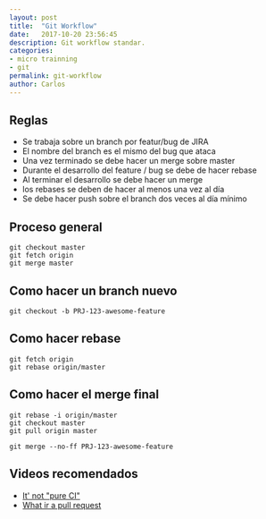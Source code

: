 ```yaml
---
layout: post
title:  "Git Workflow"
date:   2017-10-20 23:56:45
description: Git workflow standar.
categories:
- micro trainning
- git
permalink: git-workflow
author: Carlos
---
```

## Reglas
- Se trabaja sobre un branch por featur/bug de JIRA
- El nombre del branch es el mismo del bug que ataca
- Una vez terminado se debe hacer un merge sobre master
- Durante el desarrollo del feature / bug se debe de hacer rebase
- Al terminar el desarrollo se debe hacer un merge
- los rebases se deben de hacer al menos una vez al día
- Se debe hacer push sobre el branch dos veces al día mínimo

## Proceso general
```
git checkout master
git fetch origin
git merge master
```

## Como hacer un branch nuevo
```
git checkout -b PRJ-123-awesome-feature
```

## Como hacer rebase
```
git fetch origin
git rebase origin/master
```
## Como hacer el merge final
```
git rebase -i origin/master
git checkout master
git pull origin master

git merge --no-ff PRJ-123-awesome-feature
```

## Videos recomendados
- [It' not "pure CI"](https://youtu.be/9SZ7kSQ2424)
- [What ir a pull request](https://youtu.be/B78AdLNZBQQ)

